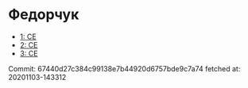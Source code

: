 # Федорчук
- [1: CE](1.md)
- [2: CE](2.md)
- [3: CE](3.md)

Commit: 67440d27c384c99138e7b44920d6757bde9c7a74
 fetched at: 20201103-143312
